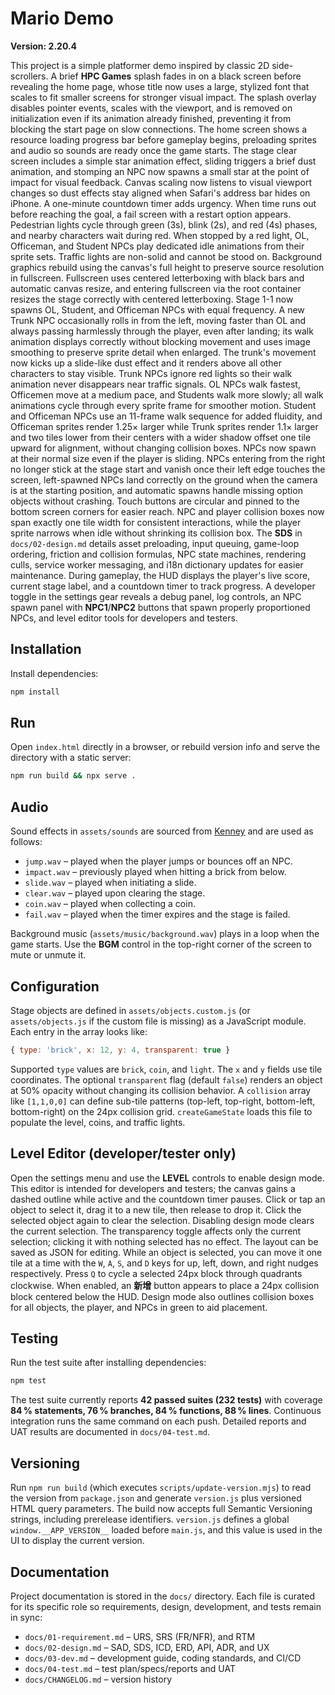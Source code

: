 # Mario Demo


**Version: 2.20.4**

This project is a simple platformer demo inspired by classic 2D side-scrollers. A brief **HPC Games** splash fades in on a black screen before revealing the home page, whose title now uses a large, stylized font that scales to fit smaller screens for stronger visual impact. The splash overlay disables pointer events, scales with the viewport, and is removed on initialization even if its animation already finished, preventing it from blocking the start page on slow connections. The home screen shows a resource loading progress bar before gameplay begins, preloading sprites and audio so sounds are ready once the game starts. The stage clear screen includes a simple star animation effect, sliding triggers a brief dust animation, and stomping an NPC now spawns a small star at the point of impact for visual feedback. Canvas scaling now listens to visual viewport changes so dust effects stay aligned when Safari's address bar hides on iPhone. A one-minute countdown timer adds urgency. When time runs out before reaching the goal, a fail screen with a restart option appears. Pedestrian lights cycle through green (3s), blink (2s), and red (4s) phases, and nearby characters wait during red. When stopped by a red light, OL, Officeman, and Student NPCs play dedicated idle animations from their sprite sets. Traffic lights are non-solid and cannot be stood on. Background graphics rebuild using the canvas's full height to preserve source resolution in fullscreen. Fullscreen uses centered letterboxing with black bars and automatic canvas resize, and entering fullscreen via the root container resizes the stage correctly with centered letterboxing. Stage 1-1 now spawns OL, Student, and Officeman NPCs with equal frequency. A new Trunk NPC occasionally rolls in from the left, moving faster than OL and always passing harmlessly through the player, even after landing; its walk animation displays correctly without blocking movement and uses image smoothing to preserve sprite detail when enlarged. The trunk's movement now kicks up a slide-like dust effect and it renders above all other characters to stay visible. Trunk NPCs ignore red lights so their walk animation never disappears near traffic signals. OL NPCs walk fastest, Officemen move at a medium pace, and Students walk more slowly; all walk animations cycle through every sprite frame for smoother motion. Student and Officeman NPCs use an 11-frame walk sequence for added fluidity, and Officeman sprites render 1.25× larger while Trunk sprites render 1.1× larger and two tiles lower from their centers with a wider shadow offset one tile upward for alignment, without changing collision boxes. NPCs now spawn at their normal size even if the player is sliding. NPCs entering from the right no longer stick at the stage start and vanish once their left edge touches the screen, left-spawned NPCs land correctly on the ground when the camera is at the starting position, and automatic spawns handle missing option objects without crashing. Touch buttons are circular and pinned to the bottom screen corners for easier reach. NPC and player collision boxes now span exactly one tile width for consistent interactions, while the player sprite narrows when idle without shrinking its collision box. The **SDS** in `docs/02-design.md` details asset preloading, input queuing, game-loop ordering, friction and collision formulas, NPC state machines, rendering culls, service worker messaging, and i18n dictionary updates for easier maintenance.
During gameplay, the HUD displays the player's live score, current stage label, and a countdown timer to track progress. A developer toggle in the settings gear reveals a debug panel, log controls, an NPC spawn panel with **NPC1**/**NPC2** buttons that spawn properly proportioned NPCs, and level editor tools for developers and testers.

## Installation

Install dependencies:

```sh
npm install
```

## Run

Open `index.html` directly in a browser, or rebuild version info and serve the directory with a static server:

```sh
npm run build && npx serve .
```

## Audio

Sound effects in `assets/sounds` are sourced from [Kenney](https://kenney.nl/assets) and are used as follows:

- `jump.wav` – played when the player jumps or bounces off an NPC.
- `impact.wav` – previously played when hitting a brick from below.
- `slide.wav` – played when initiating a slide.
- `clear.wav` – played upon clearing the stage.
- `coin.wav` – played when collecting a coin.
- `fail.wav` – played when the timer expires and the stage is failed.

Background music (`assets/music/background.wav`) plays in a loop when the game starts. Use the **BGM** control in the top-right corner of the screen to mute or unmute it.

## Configuration

Stage objects are defined in `assets/objects.custom.js` (or `assets/objects.js` if the custom file is missing) as a JavaScript module. Each entry in the array looks like:

```js
{ type: 'brick', x: 12, y: 4, transparent: true }
```

Supported `type` values are `brick`, `coin`, and `light`. The `x` and `y` fields use tile coordinates. The optional `transparent` flag (default `false`) renders an object at 50% opacity without changing its collision behavior. A `collision` array like `[1,1,0,0]` can define sub-tile patterns (top-left, top-right, bottom-left, bottom-right) on the 24px collision grid. `createGameState` loads this file to populate the level, coins, and traffic lights.

## Level Editor (developer/tester only)

Open the settings menu and use the **LEVEL** controls to enable design mode. This editor is intended for developers and testers; the canvas gains a dashed outline while active and the countdown timer pauses. Click or tap an object to select it, drag it to a new tile, then release to drop it. Click the selected object again to clear the selection. Disabling design mode clears the current selection. The transparency toggle affects only the current selection; clicking it with nothing selected has no effect. The layout can be saved as JSON for editing.
While an object is selected, you can move it one tile at a time with the `W`, `A`, `S`, and `D` keys for up, left, down, and right nudges respectively.
Press `Q` to cycle a selected 24px block through quadrants clockwise.
When enabled, an **新增** button appears to place a 24px collision block centered below the HUD. Design mode also outlines collision boxes for all objects, the player, and NPCs in green to aid placement.

## Testing

Run the test suite after installing dependencies:

```sh
npm test
```
The test suite currently reports **42 passed suites (232 tests)** with coverage **84 % statements, 76 % branches, 84 % functions, 88 % lines**. Continuous integration runs the same command on each push. Detailed reports and UAT results are documented in `docs/04-test.md`.

## Versioning

Run `npm run build` (which executes `scripts/update-version.mjs`) to read the version from `package.json` and generate `version.js` plus versioned HTML query parameters. The build now accepts full Semantic Versioning strings, including prerelease identifiers. `version.js` defines a global `window.__APP_VERSION__` loaded before `main.js`, and this value is used in the UI to display the current version.

## Documentation

Project documentation is stored in the `docs/` directory. Each file is curated for its specific role so requirements, design, development, and tests remain in sync:

- `docs/01-requirement.md` – URS, SRS (FR/NFR), and RTM
- `docs/02-design.md` – SAD, SDS, ICD, ERD, API, ADR, and UX
- `docs/03-dev.md` – development guide, coding standards, and CI/CD
- `docs/04-test.md` – test plan/specs/reports and UAT
- `docs/CHANGELOG.md` – version history
